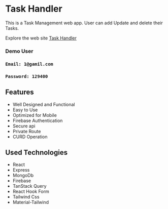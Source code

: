 # Task Handler

This is a Task Management web app. User can add Update and delete their Tasks.

Explore the web site [Task Handler](https://scintillating-duckanoo-ed5aac.netlify.app/)

### Demo User

### `Email: 1@gamil.com`

### `Password: 129400`

## Features

- Well Designed and Functional
- Easy to Use
- Optimized for Mobile
- Firebase Authentication
- Secure api
- Private Route
- CURD Operation

## Used Technologies

- React
- Express
- MongoDb
- Firebase
- TanStack Query
- React Hook Form
- Tailwind Css
- Material-Tailwind

<!-- ### Getting Started with Create React App -->
<!--
This project was bootstrapped with [Create React App](https://github.com/facebook/create-react-app).

## Available Scripts

In the project directory, you can run:

### `npm start`

Runs the app in the development mode.\
Open [http://localhost:3000](http://localhost:3000) to view it in your browser.

The page will reload when you make changes.\
You may also see any lint errors in the console. -->
